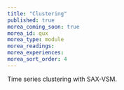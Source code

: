 ```yaml
---
title: "Clustering"
published: true
morea_coming_soon: true
morea_id: qux
morea_type: module
morea_readings:
morea_experiences:
morea_sort_order: 4
---
```


Time series clustering with SAX-VSM.